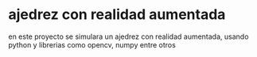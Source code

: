 # ajedrez con realidad aumentada
en este proyecto se simulara un ajedrez con realidad aumentada, usando python y librerias como opencv, numpy entre otros
